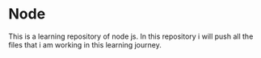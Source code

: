 # Node
This is a learning repository of node js. In this repository i will push all the files that i am working in this learning journey.
